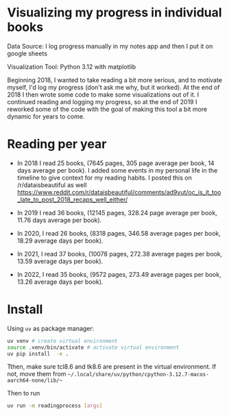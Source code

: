# Visualizing my progress in individual books

Data Source: I log progress manually in my notes app and then I put it on google sheets 

Visualization Tool: Python 3.12 with matplotlib

Beginning 2018, I wanted to take reading a bit more serious, and to motivate myself, I'd log my progress (don't ask me why, but it worked). At the end of 2018 I then wrote some code to make some visualizations out of it. I continued reading and logging my progress, so at the end of 2019 I reworked some of the code with the goal of making this tool a bit more dynamic for years to come.

# Reading per year

* In 2018 I read 25 books, (7645 pages, 305 page average per book, 14 days average per book). I added some events in my personal life in the timeline to give context for my reading habits. I posted this on /r/dataisbeautiful as well https://www.reddit.com/r/dataisbeautiful/comments/ad9vut/oc_is_it_too_late_to_post_2018_recaps_well_either/

* In 2019 I read 36 books, (12145 pages, 328.24 page average per book, 11.76 days average per book).

* In 2020, I read 26 books, (8318 pages, 346.58 average pages per book, 18.29 average days per book).

* In 2021, I read 37 books, (10078 pages, 272.38 average pages per book, 13.59 average days per book).

* In 2022, I read 35 books, (9572 pages, 273.49 average pages per book, 13.26 average days per book).

# Install 
Using `uv` as package manager:
```bash
uv venv # create virtual environment
source .venv/bin/activate # activate virtual environment
uv pip install  -e .
```

Tthen, make sure tcl8.6 and tk8.6 are present in the virtual environment. If not, move them from
`~/.local/share/uv/python/cpython-3.12.7-macos-aarch64-none/lib/~`

Then to run
```bash
uv run -m readingprocess [args]
```
